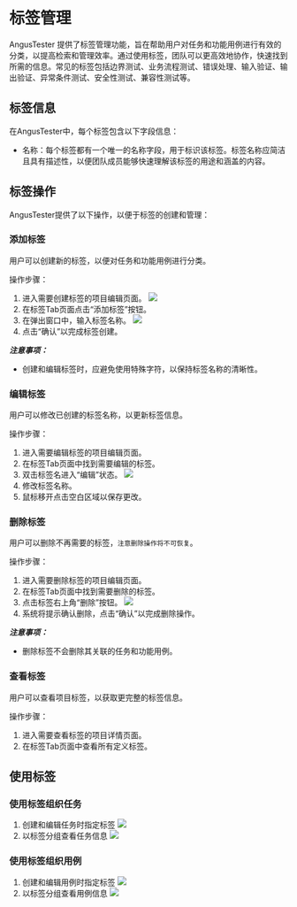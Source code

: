 # 标签管理

AngusTester 提供了标签管理功能，旨在帮助用户对任务和功能用例进行有效的分类，以提高检索和管理效率。通过使用标签，团队可以更高效地协作，快速找到所需的信息。常见的标签包括边界测试、业务流程测试、错误处理、输入验证、输出验证、异常条件测试、安全性测试、兼容性测试等。

## 标签信息

在AngusTester中，每个标签包含以下字段信息：

- 名称：每个标签都有一个唯一的名称字段，用于标识该标签。标签名称应简洁且具有描述性，以便团队成员能够快速理解该标签的用途和涵盖的内容。

## 标签操作

AngusTester提供了以下操作，以便于标签的创建和管理：

### 添加标签

用户可以创建新的标签，以便对任务和功能用例进行分类。

操作步骤：

1. 进入需要创建标签的项目编辑页面。
   ![](https://bj-c1-prod-files.xcan.cloud/storage/pubapi/v1/file/project-edit.png?fid=251751339858591784&fpt=BWqcLmdc8CwK7wqtGe7r21JDNJ5oRBYBttHhJKXw)
2. 在标签Tab页面点击“添加标签”按钮。
3. 在弹出窗口中，输入标签名称。
   ![](https://bj-c1-prod-files.xcan.cloud/storage/pubapi/v1/file/tag-add.png?fid=251751417168003117&fpt=nkYqn4GA8xViBkNOZI14JofzDkGbrke3rGCpz9yk)
4. 点击“确认”以完成标签创建。

***注意事项：***

- 创建和编辑标签时，应避免使用特殊字符，以保持标签名称的清晰性。

### 编辑标签

用户可以修改已创建的标签名称，以更新标签信息。

操作步骤：

1. 进入需要编辑标签的项目编辑页面。
2. 在标签Tab页面中找到需要编辑的标签。
3. 双击标签名进入“编辑”状态。
   ![](https://bj-c1-prod-files.xcan.cloud/storage/pubapi/v1/file/tab-edit.png?fid=251751417168003113&fpt=9Hewek9MFTNC2x7o3wA6wf7W6pAT0wZUGVz4APp5)
4. 修改标签名称。
5. 鼠标移开点击空白区域以保存更改。

### 删除标签

用户可以删除不再需要的标签，`注意删除操作将不可恢复`。

操作步骤：

1. 进入需要删除标签的项目编辑页面。
2. 在标签Tab页面中找到需要删除的标签。
3. 点击标签右上角“删除”按钮。
   ![](https://bj-c1-prod-files.xcan.cloud/storage/pubapi/v1/file/tag-delete.png?fid=251751417168003115&fpt=6FwYSATs72v7k0c3ZEZTvND3QzSb6ky72jQQgPBR)
4. 系统将提示确认删除，点击“确认”以完成删除操作。

***注意事项：***

- 删除标签不会删除其关联的任务和功能用例。

### 查看标签

用户可以查看项目标签，以获取更完整的标签信息。

操作步骤：

1. 进入需要查看标签的项目详情页面。
2. 在标签Tab页面中查看所有定义标签。

## 使用标签

### 使用标签组织任务

1. 创建和编辑任务时指定标签
   ![](https://bj-c1-prod-files.xcan.cloud/storage/pubapi/v1/file/tag-task-use.png?fid=251751339858591808&fpt=vdqbkfa8FXn0YyRD25WpClyL8I9usFbLYCJ6BPhJ)
2. 以标签分组查看任务信息
   ![](https://bj-c1-prod-files.xcan.cloud/storage/pubapi/v1/file/tag-task-query.png?fid=251751339858591806&fpt=Y8iWytxZa3bce6idX7vrEtpxnBagaws9xbsrnGh0)

### 使用标签组织用例

1. 创建和编辑用例时指定标签
   ![](https://bj-c1-prod-files.xcan.cloud/storage/pubapi/v1/file/tag-case-use.png?fid=251751339858591804&fpt=FNWTodtY8mjMCjvsemI3IAxbMuIq2nSsxIhaTd0m)
2. 以标签分组查看用例信息
   ![](https://bj-c1-prod-files.xcan.cloud/storage/pubapi/v1/file/tag-case-query.png?fid=251751339858591802&fpt=wI47890dqUPDQfyxA563h6nMkYg37ZH9lVoOPrTy)
